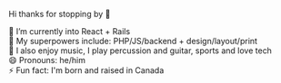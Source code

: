Hi thanks for stopping by 👋

🌱 I’m currently into React + Rails<br/>
🤔 My superpowers include: PHP/JS/backend + design/layout/print <br/>
💬 I also enjoy music, I play percussion and guitar, sports and love tech<br/>
😄 Pronouns: he/him<br/>
⚡ Fun fact: I'm born and raised in Canada 
